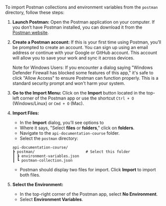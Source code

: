 To import Postman collections and environment variables from the `postman` directory, follow these steps:

1. **Launch Postman:**
   Open the Postman application on your computer. If you don’t have Postman installed, you can download it from the [Postman website](https://www.postman.com/downloads/).

2. **Create a Postman account:**
   If this is your first time using Postman, you’ll be prompted to create an account. You can sign up using an email address or continue with your Google or GitHub account. This account will allow you to save your work and sync it across devices.

   Note for Windows Users: If you encounter a dialog saying "Windows Defender Firewall has blocked some features of this app," it's safe to click "Allow Access" to ensure Postman can function properly. This is a standard security prompt and won't harm your system.

3. **Go to the Import Menu:**
   Click on the **Import** button located in the top-left corner of the Postman app or use the shortcut `Ctrl + O` (Windows/Linux) or `Cmd + O` (Mac).

4. **Import Files:**

   - In the **Import** dialog, you’ll see options to
   - Where it says, "Select **files** or **folders**," click on **folders**.
   - Navigate to the `api-documentation-course` folder.
   - Select the `postman` directory:

   ```shell
   api-documentation-course/
   ┣ postman/                       # Select this folder
   ┃ ┣ environment-variables.json
   ┃ ┗ postman-collection.json
   ```

   - Postman should display two files for import. Click **Import** to import both files.

5. **Select the Environment:**

   - In the top-right corner of the Postman app, select **No Environment**.
   - Select **Environment Variables**.
